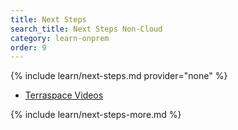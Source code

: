 ```yaml
---
title: Next Steps
search_title: Next Steps Non-Cloud
category: learn-onprem
order: 9
---
```


{% include learn/next-steps.md provider="none" %}

* [Terraspace Videos](https://learn.boltops.com/courses/terraspace-fundamentals/lessons/terraspace-quick-start)

{% include learn/next-steps-more.md %}

